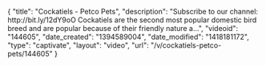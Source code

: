 {
    "title": "Cockatiels - Petco Pets",
    "description": "Subscribe to our channel: http:\/\/bit.ly\/12dY9oO Cockatiels are the second most popular domestic bird breed and are popular because of their friendly nature a...",
    "videoid": "144605",
    "date_created": "1394589004",
    "date_modified": "1418181172",
    "type": "captivate",
    "layout": "video",
    "url": "\/v\/cockatiels-petco-pets\/144605"
}